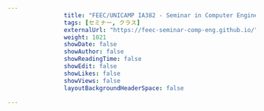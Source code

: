 ---
                title: "FEEC/UNICAMP IA382 - Seminar in Computer Engineering"
                tags: [セミナー, クラス]
                externalUrl: "https://feec-seminar-comp-eng.github.io/"
                weight: 1021
                showDate: false
                showAuthor: false
                showReadingTime: false
                showEdit: false
                showLikes: false
                showViews: false
                layoutBackgroundHeaderSpace: false
                ---

